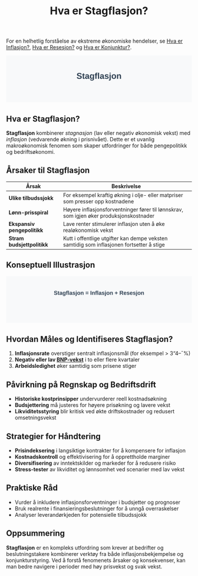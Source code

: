 ﻿---
title: "Hva er Stagflasjon?"
seoTitle: "Hva er Stagflasjon?"
meta_description: 'For en helhetlig forståelse av ekstreme økonomiske hendelser, se [Hva er Inflasjon?](/blogs/regnskap/hva-er-inflasjon "Hva er Inflasjon? Komplett Guide til In...'
slug: hva-er-stagflasjon
type: blog
layout: pages/single
---

For en helhetlig forståelse av ekstreme økonomiske hendelser, se [Hva er Inflasjon?](/blogs/regnskap/hva-er-inflasjon "Hva er Inflasjon? Komplett Guide til Inflasjon i Regnskap og Økonomi"), [Hva er Resesjon?](/blogs/regnskap/resesjon "Hva er Resesjon? Betydning, årsaker og regnskapsmessige implikasjoner") og [Hva er Konjunktur?](/blogs/regnskap/hva-er-konjunktur "Hva er Konjunktur? Komplett Guide til Økonomiske Sykluser").

![Illustrasjon av stagflasjonskonseptet der inflasjon stiger mens økonomisk vekst avtar](hva-er-stagflasjon-image.svg)

## Hva er Stagflasjon?

**Stagflasjon** kombinerer *stagnasjon* (lav eller negativ økonomisk vekst) med *inflasjon* (vedvarende økning i prisnivået). Dette er et uvanlig makroøkonomisk fenomen som skaper utfordringer for både pengepolitikk og bedriftsøkonomi.

## Årsaker til Stagflasjon

| **Årsak**                  | **Beskrivelse**                                                                            |
|----------------------------|-------------------------------------------------------------------------------------------|
| **Ulike tilbudssjokk**     | For eksempel kraftig økning i olje- eller matpriser som presser opp kostnadene            |
| **Lønn-prisspiral**        | Høyere inflasjonsforventninger fører til lønnskrav, som igjen øker produksjonskostnader    |
| **Ekspansiv pengepolitikk**| Lave renter stimulerer inflasjon uten å øke realøkonomisk vekst                           |
| **Stram budsjettpolitikk** | Kutt i offentlige utgifter kan dempe veksten samtidig som inflasjonen fortsetter å stige  |

## Konseptuell Illustrasjon

![Diagram som viser konseptet Stagflasjon = Inflasjon + Resesjon](stagflasjon-konsept.svg)

## Hvordan Måles og Identifiseres Stagflasjon?

1. **Inflasjonsrate** overstiger sentralt inflasjonsmål (for eksempel > 3“4–¯%)
2. **Negativ eller lav [BNP-vekst](/blogs/regnskap/hva-er-bnp "Hva er BNP? Betydning for Bedrifter og Regnskapsføring")** i to eller flere kvartaler
3. **Arbeidsledighet** øker samtidig som prisene stiger

## Påvirkning på Regnskap og Bedriftsdrift

* **Historiske kostprinsipper** undervurderer reell kostnadsøkning
* **Budsjettering** må justeres for høyere prisøkning og lavere vekst
* **Likviditetsstyring** blir kritisk ved økte driftskostnader og redusert omsetningsvekst

## Strategier for Håndtering

* **Prisindeksering** i langsiktige kontrakter for å kompensere for inflasjon
* **Kostnadskontroll** og effektivisering for å opprettholde marginer
* **Diversifisering** av inntektskilder og markeder for å redusere risiko
* **Stress-tester** av likviditet og lønnsomhet ved scenarier med lav vekst

## Praktiske Råd

* Vurder å inkludere inflasjonsforventninger i budsjetter og prognoser
* Bruk realrente i finansieringsbeslutninger for å unngå overraskelser
* Analyser leverandørkjeden for potensielle tilbudssjokk

## Oppsummering

**Stagflasjon** er en kompleks utfordring som krever at bedrifter og beslutningstakere kombinerer verktøy fra både inflasjonsbekjempelse og konjunkturstyring. Ved å forstå fenomenets årsaker og konsekvenser, kan man bedre navigere i perioder med høy prisvekst og svak vekst.










